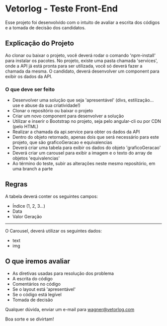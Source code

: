 # Vetorlog - Teste Front-End

Esse projeto foi desenvolvido com o intuito de avaliar a escrita dos códigos e a tomada de decisão dos candidatos.

## Explicação do Projeto
Ao clonar ou baixar o projeto, você deverá rodar o comando 'npm-install' para instalar os pacotes.
No projeto, existe uma pasta chamada 'services', onde a API já está pronta para ser utilizada, você só deverá fazer a chamada da mesma.
O candidato, deverá desenvolver um component para exibir os dados da API.

### O que deve ser feito
  - Desenvolver uma solução que seja 'apresentável' (divs, estilização... use e abuse da sua criatividade!)
  - Clonar o repositório ou baixar o projeto
  - Criar um novo component para desenvolver a solução
  - Utilizar e inserir o Bootstrap no projeto, seja pelo angular-cli ou por CDN (pelo HTML)
  - Realizar a chamada da api.service para obter os dados da API
  - Dentro do objeto retornado, apenas dois que será necessário para este projeto, que são graficoGeracao e equivalencias
  - Deverá criar uma tabela para exibir os dados do objeto 'graficoGeracao'
  - Deverá criar um carousel para exibir a imagem e o texto do array de objetos 'equivalencias'
  - Ao término do teste, subir as alterações neste mesmo repositório, em uma branch a parte
  
## Regras
  A tabela deverá conter os seguintes campos:
  - Índice (1, 2, 3...)
  - Data
  - Valor Geração
 ----------------------------------------------------------------------------
 O Carousel, deverá utilizar os seguintes dados:
 - text
 - img
  
## O que iremos avaliar
- As diretivas usadas para resolução dos problema
- A escrita do código
- Comentários no código
- Se o layout está 'apresentável'
- Se o código está legível
- Tomada de decisão

Qualquer dúvida, enviar um e-mail para wagner@vetorlog.com

Boa sorte e se divirtam!
